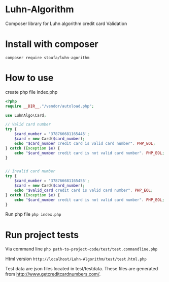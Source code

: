 # Luhn-Algorithm
Composer library for Luhn algorithm credit card Validation

# Install with composer
`composer require stoufa/luhn-agorithm`

# How to use 
create php file index.php
```php
<?php  
require __DIR__."/vendor/autoload.php";

use LuhnAlgo\Card;

// Valid card number
try {
    $card_number = '378766681165445';
    $card = new Card($card_number);
    echo "$card_number credit card is valid card number". PHP_EOL;
} catch (Exception $e) {
    echo "$card_number credit card is not valid card number". PHP_EOL;
}


// Invalid card number
try {
    $card_number = '378766681165455';
    $card = new Card($card_number);
    echo "$valid_card credit card is valid card number". PHP_EOL;
} catch (Exception $e) {
    echo "$card_number credit card is not valid card number". PHP_EOL;
}
```

Run php file
`php index.php`

# Run project tests
Via command line
`php path-to-project-code/test/test.commandline.php`

Html version 
`http://localhost/Luhn-Algorithm/test/test.html.php`

Test data are json files located in test/testdata. These files are generated from http://www.getcreditcardnumbers.com/.
